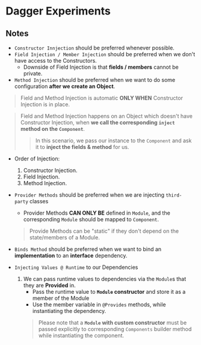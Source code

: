 # Dagger Experiments

## Notes

- `Constructor Innjection` should be preferred whenever possible.
- `Field Injection / Member Injection` should be preferred when we don't have access to the Constructors.
    - Downside of Field Injection is that **fields / members**  cannot be private.
- `Method Injection` should be preferred when we want to do some configuration **after we create an Object**.

> Field and Method Injection is automatic **ONLY WHEN** Constructor Injection is in place.  

> Field and Method Injection happens on an Object which doesn't have Constructor Injection,
> when **we call the corresponding `inject` method on the `Component`**.
>> In this scenario, we pass our instance to the `Component` and ask it to **inject the fields & method** for us.
- Order of Injection:
    1. Constructor Injection.
    2. Field Injection.
    3. Method Injection.
 
- `Provider Methods` should be preferred when we are injecting `third-party` classes
    - Provider Methods **CAN ONLY BE** defined in `Module`, and the corresponding `Module` should be mapped to `Component`.
    > Provide Methods can be "static" if they don't depend on the state/members of a Module.

- `Binds Method` should be preferred when we want to bind an **implementation** to an **interface** dependency.

- `Injecting Values @ Runtime` to our Dependencies
    1. We can pass runtime values to dependencies via the `Module`s that they are **Provided** in.   
        - Pass the runtime value to **`Module` constructor** and store it as a member of the Module
        - Use the member variable in `@Provides` methods, while instantiating the dependency.
        > Please note that a **`Module` with custom constructor** must be passed explicitly to corresponding `Components` builder method
          while instantiating the component.
